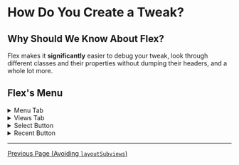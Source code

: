<!-- markdownlint-disable MD001 MD026 -->

# How Do You Create a Tweak?

## Why Should We Know About Flex?
Flex makes it **significantly** easier to debug your tweak, look through different classes and their properties without dumping their headers, and a whole lot more.

## Flex's Menu

<details>
<summary>Menu Tab</summary>
<blockquote>
    > --- Process and Events --- <
    <br/><br/>
    <details>
    <summary>📡 Network History</summary>
    <blockquote> Shows the network history of the device.
    </details>
    <details>
    <summary>&#x26A0; System Log</summary>
    <blockquote> Similar to the Console app on macOS, shows logs from os_log/NSLog.
    </details>
    <details>
    <summary>🚦 NSProcessInfo.processInfo</summary>
    <blockquote> Shows information about the current <a href="https://developer.apple.com/documentation/foundation/nsprocessinfo?language=objc">process</a>.
    </details>
    <details>
    <summary>💩 Heap Objects</summary>
    <blockquote> Allows the finding of objects which are currently in the <a href="https://stackoverflow.com/questions/79923/what-and-where-are-the-stack-and-heap">heap</a>.
    </details>
    <details>
    <summary>🔎 Address Explorer</summary>
    <blockquote> Allows the user to find objects at certain memory addresses. For example, a memory address could be 0x03a61efb and it would store an object. This object's methods could then be hooked for the desired outcome.
    </details>
    <details>
    <summary>📚 Runtime Browser</summary>
    <blockquote> Allows the user to browse the Objective-C runtime. Extremely useful if one wants to find classes, methods, etc. in there.
    <br/><br/>
    <details>
    <summary>Keyboard Button: *</summary>
    <blockquote> Allows the selection of specific dylibs and frameworks to browse.
    </details>
    <details>
    <summary>Keyboard Button: *.</summary>
    <blockquote> Allows the user to browse specific class names in the runtime.
    </details>
    </details>
    > ---- App Shortcuts ---- <
    <br/><br/>
    <details>
    <summary>📁 Browse Bundle Directory</summary>
    <blockquote> Allows the user to browse the contents of the current NSBundle. Contents may include .plist files, images, localizations, etc.
    </details>
    <details>
    <summary>📁 Browse Container Directory</summary>
    <blockquote> Allows the user to browse the contents of the current NSBundle container, e.g. /var/mobile/Containers/Data/Application/container_id.
    </details>
    <details>
    <summary>📦 NSBundle.mainBundle</summary>
    <blockquote> Allows the user to look at information about the NSBundle in the current app.
    </details>
    <details>
    <summary>💾 Preferences</summary>
    <blockquote> Allows the user to look at the <a href="https://developer.apple.com/documentation/foundation/nsuserdefaults">NSUserDefaults</a> of the current app.
    </details>
    <details>
    <summary>🔑 Keychain</summary>
    <blockquote> Shows the keychain for the current app.
    </details>
    <details>
    <summary>🚀 UIApplication.sharedApplication</summary>
    <blockquote> Gives access to methods, properties, etc from UIApplication through it’s <a href="https://developer.apple.com/documentation/appkit/nsapplication/1428360-sharedapplication">sharedApplication</a>’s <a href="https://riptutorial.com/objective-c/example/3258/singleton-class">singleton</a>.
    </details>
    <details>
    <summary>🎟️ App Delegate</summary>
    <blockquote> Gets the current <a href="https://developer.apple.com/documentation/uikit/uiapplicationdelegate?language=objc">app delegate</a>.
    </details>
    <details>
    <summary>🔑 Key Window</summary>
    <blockquote> Fetches the current <a href="https://developer.apple.com/documentation/uikit/uiapplication/1622924-keywindow?language=objc">key window</a>.
    </details>
    <details>
    <summary>🌴 Root View Controller</summary>
    <blockquote> Fetches the current <a href="https://developer.apple.com/documentation/uikit/uiwindow/1621581-rootviewcontroller?language=objc">root view controller</a>.
    </details>
    <details>
    <summary>🍪 Cookies</summary>
    <blockquote> Gets the cookies in the current app.
    </details>
    > ---- Miscellaneous ---- <
    <br/><br/>
    <details>
    <summary>📋 UIPasteboard.generalPasteboard</summary>
    <blockquote> Gets the current clipboard. The current pasteboard is <a href="https://developer.apple.com/documentation/uikit/uipasteboard?language=objc">UIPasteboard</a>'s <a href="https://developer.apple.com/documentation/uikit/uipasteboard/1622106-generalpasteboard?language=objc">generalPasteboard</a> property.
    </details>
    <details>
    <summary>💻 UIScreen.mainScreen</summary>
    <blockquote> Shows information about the primary screen instance of UIScreen for the device.
    </details>
    <details>
    <summary>📱 UIDevice.currentDevice</summary>
    <blockquote> Shows information about the current device.
    </details>
    <details>
    <summary>📡 NSURLSession.sharedSession</summary>
    <blockquote> Shows information about the current instance of <a href="https://developer.apple.com/documentation/foundation/nsurlsession">__NSURLSessionLocal</a>.
    </details>
    <details>
    <summary>⏳ NSURLCache.sharedURLCache</summary>
    <blockquote> Gets information about <a href="https://developer.apple.com/documentation/foundation/nsurlcache">NSURLCache</a>.
    </details>
    <details>
    <summary>🔔 NSNotificationCcenter.defaultCenter</summary>
    <blockquote> Fetches the instance of <a href="https://developer.apple.com/documentation/foundation/nsnotificationcenter">NSNotificationCenter</a>.
    </details>
    <details>
    <summary>📎 UIMenuController.sharedMenuController</summary>
    <blockquote> Fetches information about the current <a href="https://developer.apple.com/documentation/foundation/uimenucontroller">UIMenuController</a>.
    </details>
    <details>
    <summary>🗄️ NSFileManager.defaultManager</summary>
    <blockquote> Gets the current NSFileManager.defaultManager instance.
    </details>
    <details>
    <summary>🌎 NSTimeZone.systemTimeZone</summary>
    <blockquote> Gets the current timezone, stored in the NSTimeZone class
    </details>
    <details>
    <summary>🗣️ NSLocale.currentLocale</summary>
    <blockquote> Gets the current instance of <a href="https://developer.apple.com/documentation/foundation/nslocale?language=objc">NSLocale</a>.
    </details>
    <details>
    <summary>📆 NSCalendar.currentCalendar</summary>
    <blockquote> Gets the current instance of the calendar, stored in the NSCalendar class.
    </details>
    <details>
    <summary>🏃 NSRunLoop.mainRunLoop</summary>
    <blockquote> Gets the current <a href="https://developer.apple.com/documentation/foundation/nsrunloop">NSRunLoop</a>.
    </details>
    <details>
    <summary>🧵 NSThread.mainThread</summary>
    <blockquote> Gets the current thread in the <a href="https://developer.apple.com/documentation/foundation/nsthread">NSThread</a> class.
    </details>
    <details>
    <summary>📚 NSOperationQueue.mainQueue</summary>
    <blockquote> Gets the current main queue for <a href="https://developer.apple.com/documentation/foundation/nsoperationqueue">NSOperationQueue</a>.
    </details>
</blockquote>
</details>

<details>
<summary>Views Tab</summary>
<blockquote>
<br/>
<img src="https://i.imgur.com/zgrHhRA.png" width="250"></img>
<br/>
When the view tab is pressed, this is what pops up. The popup conveys the view hierarchy of the current UIWindow. The more to the right the view is, the more views it is under. Pressing the <b style="color:rgb(15, 105, 249);">ⓘ</b> button allows a look at the view's information, opening up the window that looks like this:
<br/>
<img src="https://i.imgur.com/jP1r49a.png" width="250"></img>
<br/>
Let's break it all down.
<br/>
========================
<br/>
The top title of the window is the name of the selected view. It can be hooked with proper interfacing. In this case, the hooking would look like:
<br/>

```objc
%hook UIScrollView
// the hooked methods
%end
```
<br/>
Next, there is a <b>searchbar</b> where you can search for any information about the instance of the class that you need.
<br/>
After that, there is a <b>tabview</b> where FLEX displays all the superclasses for the current class. In the above screenshot, UIScrollView is a subclass of UIView which is a subclass of UIResponder, which in turn is a sublcass of NSObject.
<br/>
In the next area, called the <b>DESCRIPTION</b> area, some basic information about the class is displayed. The information shown, which looks like:

```
<UIScrollView:0x108832a00; frame = (0 0; 390 375);
clipsToBounds = YES; gestureRecognizers = <NSArray:
0x2830faeb0>; layer = <CALayer: 0x283efcbc0>;
contentOffset: {0, 0}; contentSize: {1813, 0};
adjustedContentInset: {0, 0, 0, 0}>
```
* `<UIScrollView:0x108832a00;` -> This is the class view and its tag, which can be hooked using `viewWithTag:`
* `frame = (0 0; 390 375);` -> This is the frame of the instance following a format of `x`, `y`, `width` and `height`
* `clipsToBounds = YES;` -> This shows whether the instance of the class allows its subviews to clip its bounds
* `gestureRecognizers = <NSArray: 0x2830faeb0>;` -> This shows the <a href="https://medium.com/ios-os-x-development/make-a-custom-uigesturerecognizer-in-objective-c-b9099fd8cfa3">gestureRecognizers</a> on the instance of the class.
* `layer = <CALayer: 0x283efcbc0>;` -> Gets the current <a href="https://www.youtube.com/watch?v=-kjyltrKZSY">.layer</a> properrty of the instance of the view.
* `contentOffset: {0, 0};` -> This is a property which `UIScrollView` has, which is <a href="https://developer.apple.com/documentation/uikit/uiscrollview/1619404-contentoffset?language=objc">"the point at which the origin of the content view is offset from the origin of the scroll view."</a>

Next, we have the "SHORTCUTS" section of the view. In here, we have some basic/common properties for the tweak. For example, the first shortcut is the Nearest View Controller shortcut, having the view controller that the view resides in. These properties are different for different views.

Further ahead, we have the "PROPERTIES" section. This section contains all the `@property`'s for the tweak, not just the basic ones. It also contains their values. You may be able to change some of them as well by tapping the ⓘ button to temporarily set the `@property` to adifferent value.

After that, there is the "IVARS" section. This section contains all the **i**nstance **var**iables for the object.

Below that, there is the "METHODS" section, which contains all the instance methods that the object has. Note that this contains the methods for the specific *subclass* that the selected object pertains to, not all the methods which it inherits from its superclass. To check the methods which it inherits from its superclass, you'd need to go to the tabview and select its superclass.

In addition, there is a section below that which contains the class methods for the object. These are different with respect to the instance methods because they are on the class itself, not an instance of the class.

Next, there's the "CLASS HIERARCHY" section. This is pretty much the same thing as the top tabbar with the various subclasses and superclasses.

After that, we have the "PROTOCOLS" section. This includes all the protocols that the view conforms to.

Next, there is some miscellaneous information about the object inside of the "MISCELLANEOUS" section.

Finally, the very last section is the "OBJECT GRAPH" section. This section allows you to browse all the objects that reference the current object in their code.

</blockquote>

</details>

<details>
<summary>Select Button</summary>
<blockquote>Allows you to select a view on the screen and look at its values. Usually, you will need to select something that will not be selected upon the first tap. In order to select the thing that you want to select, you will need to move the view that is covering your target view and keep repeating that until you get to the correct view.</blockquote>
</details>

<details>
<summary>Recent Button</summary>
<blockquote>Allows you to go to the most recent selected item.</blockquote>
</details>

---

[Previous Page (Avoiding `layoutSubviews`)](./p12_noLayoutSubviews.md)
